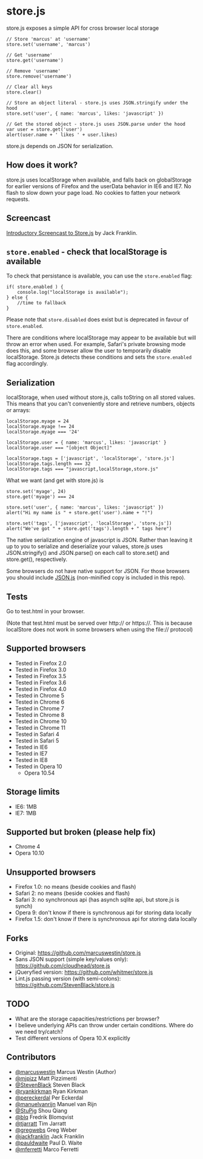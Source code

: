 store.js
========

store.js exposes a simple API for cross browser local storage

	// Store 'marcus' at 'username'
	store.set('username', 'marcus')
	
	// Get 'username'
	store.get('username')
	
	// Remove 'username'
	store.remove('username')
	
	// Clear all keys
	store.clear()
	
	// Store an object literal - store.js uses JSON.stringify under the hood
	store.set('user', { name: 'marcus', likes: 'javascript' })
	
	// Get the stored object - store.js uses JSON.parse under the hood
	var user = store.get('user')
	alert(user.name + ' likes ' + user.likes)

store.js depends on JSON for serialization.

How does it work?
------------------
store.js uses localStorage when available, and falls back on globalStorage for earlier versions of Firefox and the userData behavior in IE6 and IE7. No flash to slow down your page load. No cookies to fatten your network requests.

Screencast
-----------
[Introductory Screencast to Store.js](http://javascriptplayground.com/blog/2012/06/javascript-local-storage-store-js-tutorial) by Jack Franklin.


`store.enabled` - check that localStorage is available
-------------------------------------------------------
To check that persistance is available, you can use the `store.enabled` flag:

	if( store.enabled ) {
		console.log("localStorage is available");
	} else {
		//time to fallback
	}

Please note that `store.disabled` does exist but is deprecated in favour of `store.enabled`.

There are conditions where localStorage may appear to be available but will throw an error when used. For example, Safari's private browsing mode does this, and some browser allow the user to temporarily disable localStorage. Store.js detects these conditions and sets the `store.enabled` flag accordingly.



Serialization
-------------
localStorage, when used without store.js, calls toString on all stored values. This means that you can't conveniently store and retrieve numbers, objects or arrays:

	localStorage.myage = 24
	localStorage.myage !== 24
	localStorage.myage === '24'
	
	localStorage.user = { name: 'marcus', likes: 'javascript' }
	localStorage.user === "[object Object]"
	
	localStorage.tags = ['javascript', 'localStorage', 'store.js']
	localStorage.tags.length === 32
	localStorage.tags === "javascript,localStorage,store.js"

What we want (and get with store.js) is

	store.set('myage', 24)
	store.get('myage') === 24
	
	store.set('user', { name: 'marcus', likes: 'javascript' })
	alert("Hi my name is " + store.get('user').name + "!")
	
	store.set('tags', ['javascript', 'localStorage', 'store.js'])
	alert("We've got " + store.get('tags').length + " tags here")

The native serialization engine of javascript is JSON. Rather than leaving it up to you to serialize and deserialize your values, store.js uses JSON.stringify() and JSON.parse() on each call to store.set() and store.get(), respectively.

Some browsers do not have native support for JSON. For those browsers you should include [JSON.js] (non-minified copy is included in this repo).

Tests
-----
Go to test.html in your browser.

(Note that test.html must be served over http:// or https://. This is because localStore does not work in some browsers when using the file:// protocol)

Supported browsers
------------------
 - Tested in Firefox 2.0
 - Tested in Firefox 3.0
 - Tested in Firefox 3.5
 - Tested in Firefox 3.6
 - Tested in Firefox 4.0
 - Tested in Chrome 5
 - Tested in Chrome 6
 - Tested in Chrome 7
 - Tested in Chrome 8
 - Tested in Chrome 10
 - Tested in Chrome 11
 - Tested in Safari 4
 - Tested in Safari 5
 - Tested in IE6
 - Tested in IE7
 - Tested in IE8
 - Tested in Opera 10
   - Opera 10.54

Storage limits
--------------
 - IE6: 1MB
 - IE7: 1MB

Supported but broken (please help fix)
--------------------------------------
 - Chrome 4
 - Opera 10.10

Unsupported browsers
-------------------
 - Firefox 1.0: no means (beside cookies and flash)
 - Safari 2: no means (beside cookies and flash)
 - Safari 3: no synchronous api (has asynch sqlite api, but store.js is synch)
 - Opera 9: don't know if there is synchronous api for storing data locally
 - Firefox 1.5: don't know if there is synchronous api for storing data locally

Forks
----
 - Original: https://github.com/marcuswestin/store.js
 - Sans JSON support (simple key/values only): https://github.com/cloudhead/store.js
 - jQueryfied version: https://github.com/whitmer/store.js 
 - Lint.js passing version (with semi-colons): https://github.com/StevenBlack/store.js
 
TODO
----
 - What are the storage capacities/restrictions per browser?
 - I believe underlying APIs can throw under certain conditions. Where do we need try/catch?
 - Test different versions of Opera 10.X explicitly


  [JSON.js]: http://www.json.org/json2.js

Contributors
------------
 - [@marcuswestin](https://github.com/marcuswestin) Marcus Westin (Author)
 - [@mjpizz](https://github.com/mjpizz) Matt Pizzimenti
 - [@StevenBlack](https://github.com/StevenBlack) Steven Black
 - [@ryankirkman](https://github.com/ryankirkman) Ryan Kirkman
 - [@pereckerdal](https://github.com/pereckerdal) Per Eckerdal
 - [@manuelvanrijn](https://github.com/manuelvanrijn) Manuel van Rijn
 - [@StuPig](https://github.com/StuPig) Shou Qiang
 - [@blq](https://github.com/blq) Fredrik Blomqvist
 - [@tjarratt](https://github.com/tjarratt) Tim Jarratt
 - [@gregwebs](https://github.com/gregwebs) Greg Weber
 - [@jackfranklin](https://github.com/jackfranklin) Jack Franklin
 - [@pauldwaite](https://github.com/pauldwaite) Paul D. Waite
 - [@mferretti](https://github.com/mferretti) Marco Ferretti
